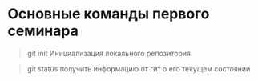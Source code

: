 # Основные команды первого семинара

>git init Инициализация локального репозитория

>git status получить информацию от гит о его текущем состоянии